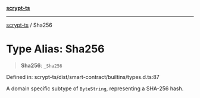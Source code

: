 [**scrypt-ts**](../README.md)

***

[scrypt-ts](../globals.md) / Sha256

# Type Alias: Sha256

> **Sha256**: `_Sha256`

Defined in: scrypt-ts/dist/smart-contract/builtins/types.d.ts:87

A domain specific subtype of `ByteString`, representing a SHA-256 hash.
